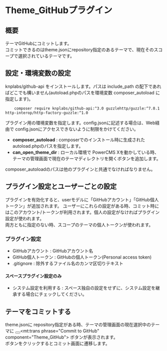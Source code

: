 # Theme\_GitHubプラグイン

## 概要

テーマGitHubにコミットします。  
コミットできるのはtheme\.jsonにrepository指定のあるテーマで、現在そのスコープで選択されているテーマです。

## 設定・環境変数の設定

knplabs/github-api をインストールします。パスは include\_path の配下であればどこでも構いません\(autoload\.phpのパスを環境変数 composer\_autoload に指定します\)。

        composer require knplabs/github-api:^3.0 guzzlehttp/guzzle:^7.0.1 http-interop/http-factory-guzzle:^1.0

プラグイン用の環境変数を指定します。config\.jsonに記述する場合は、Web経由で config\.jsonにアクセスできないように制限をかけてください。

- <b>composer\_autoload</b> : composerでのインストール時に生成された autoload\.phpのパスを指定します。
- <b>can\_open\_theme\_dir</b> : ローカル環境で PowerCMS Xを動かしている時、テーマの管理画面で現在のテーマディレクトリを開くボタンを追加します。

composer\_autoloadのパスは他のプラグインと共通でなければなりません。

## プラグイン設定とユーザーごとの設定

プラグインを有効化すると、userモデルに「GitHubアカウント」「GitHub個人トークン」が追加されます。
ユーザーにこれらの設定がある時、コミット時にはこのアカウント/トークンが利用されます。個人の設定がなければプラグイン設定が使われます。  
両方ともに指定のない時、スコープのテーマの個人トークンが使われます。

### プラグイン設定

- GitHubアカウント : GitHubアカウント名
- GitHub個人トークン : GitHubの個人トークン\(Personal access token\)
- \.gitignore : 除外するファイル名のカンマ区切りテキスト

#### スペースプラグイン設定のみ

- システム設定を利用する : スペース独自の設定をせずに、システム設定を継承する場合にチェックしてください。

## テーマをコミットする

theme\.jsonに repository指定がある時、テーマの管理画面の現在選択中のテーマに <button><i class="fa fa-git" aria-hidden="true"></i></button><span class="sr-only"><mt:trans phrase="Commit to GitHub" component="Theme_GitHub"></span> ボタンが表示されます。  
ボタンをクリックするとコミット画面に遷移します。